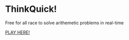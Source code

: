 ThinkQuick!
===========

Free for all race to solve arithemetic problems in real-time

[PLAY HERE!](http://neil-g.github.io/2016/02/01/ThinkQuick/#/play)



